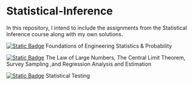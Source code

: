 # Statistical-Inference
In this repository, I intend to include the assignments from the Statistical Inference course along with my own solutions.

[![Static Badge](https://img.shields.io/badge/Homework-1-blue)](https://github.com/ErfanPanahi/Statistical-Inference/tree/main/Homework%201) Foundations of Engineering Statistics & Probability

[![Static Badge](https://img.shields.io/badge/Homework-2-green)](https://github.com/ErfanPanahi/Statistical-Inference/tree/main/Homework%202) The Law of Large Numbers, The Central Limit Theorem, Survey Sampling ,and Regression Analysis and Estimation

[![Static Badge](https://img.shields.io/badge/Homework-3-yellow)](https://github.com/ErfanPanahi/Statistical-Inference/tree/main/Homework%203) Statistical Testing

<!-- [![Static Badge](https://img.shields.io/badge/Homework-4-red)](https://github.com/ErfanPanahi/Statistical-Inference/tree/main/Homework%204) -->
